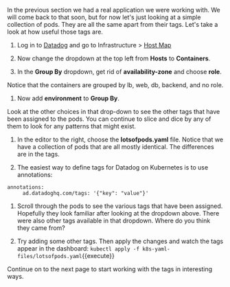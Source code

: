 In the previous section we had a real application we were working with. We will come back to that soon, but for now let's just looking at a simple collection of pods. They are all the same apart from their tags. Let's take a look at how useful those tags are.

1. Log in to <a href="https://app.datadoghq.com" target="_datadog">Datadog</a> and go to Infrastructure > <a href="https://app.datadoghq.com/infrastructure/map" target="_datadog">Host Map</a>

1. Now change the dropdown at the top left from **Hosts** to **Containers**.

1. In the **Group By** dropdown, get rid of **availability-zone** and choose **role**.
  
  Notice that the containers are grouped by lb, web, db, backend, and no role. 
1. Now add **environment** to **Group By**. 

  Look at the other choices in that drop-down to see the other tags that have been assigned to the pods. You can continue to slice and dice by any of them to look for any patterns that might exist. 

1. In the editor to the right, choose the **lotsofpods.yaml** file. Notice that we have a collection of pods that are all mostly identical. The differences are in the tags.

1. The easiest way to define tags for Datadog on Kubernetes is to use annotations:

  <pre><code>annotations:
     ad.datadoghq.com/tags: '{"key": "value"}'</code></pre>

1. Scroll through the pods to see the various tags that have been assigned. Hopefully they look familiar after looking at the dropdown above. There were also other tags available in that dropdown. Where do you think they came from?

1. Try adding some other tags. Then apply the changes and watch the tags appear in the dashboard:
   `kubectl apply -f k8s-yaml-files/lotsofpods.yaml`{{execute}}
   
Continue on to the next page to start working with the tags in interesting ways.